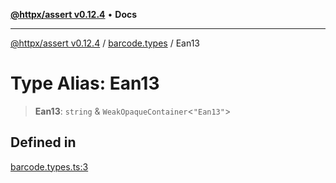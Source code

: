 [**@httpx/assert v0.12.4**](../../README.md) • **Docs**

***

[@httpx/assert v0.12.4](../../README.md) / [barcode.types](../README.md) / Ean13

# Type Alias: Ean13

> **Ean13**: `string` & `WeakOpaqueContainer`\<`"Ean13"`\>

## Defined in

[barcode.types.ts:3](https://github.com/belgattitude/httpx/blob/acde85be3548fccd6cc1a311d7f8d4419e2b6ce0/packages/assert/src/barcode.types.ts#L3)
